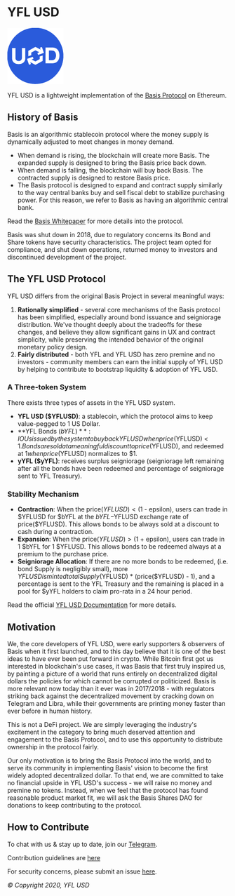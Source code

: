 # YFL USD

![Background Image](./assets/yflusdLogo.png)


YFL USD is a lightweight implementation of the [Basis Protocol](basis.io) on Ethereum. 

## History of Basis 

Basis is an algorithmic stablecoin protocol where the money supply is dynamically adjusted to meet changes in money demand.  

- When demand is rising, the blockchain will create more Basis. The expanded supply is designed to bring the Basis price back down.
- When demand is falling, the blockchain will buy back Basis. The contracted supply is designed to restore Basis price.
- The Basis protocol is designed to expand and contract supply similarly to the way central banks buy and sell fiscal debt to stabilize purchasing power. For this reason, we refer to Basis as having an algorithmic central bank.

Read the [Basis Whitepaper](http://basis.io/basis_whitepaper_en.pdf) for more details into the protocol. 

Basis was shut down in 2018, due to regulatory concerns its Bond and Share tokens have security characteristics. The project team opted for compliance, and shut down operations, returned money to investors and discontinued development of the project. 

## The YFL USD Protocol

YFL USD differs from the original Basis Project in several meaningful ways: 

1. **Rationally simplified** - several core mechanisms of the Basis protocol has been simplified, especially around bond issuance and seigniorage distribution. We've thought deeply about the tradeoffs for these changes, and believe they allow significant gains in UX and contract simplicity, while preserving the intended behavior of the original monetary policy design. 
2. **Fairly distributed** - both YFL and YFL USD has zero premine and no investors - community members can earn the initial supply of YFL USD by helping to contribute to bootstrap liquidity & adoption of YFL USD. 

### A Three-token System

There exists three types of assets in the YFL USD system. 

- **YFL USD ($YFLUSD)**: a stablecoin, which the protocol aims to keep value-pegged to 1 US Dollar. 
- **YFL Bonds ($bYFL)**: IOUs issued by the system to buy back YFL USD when price($YFLUSD) < $1. Bonds are sold at a meaningful discount to price($YFLUSD), and redeemed at $1 when price($YFLUSD) normalizes to $1. 
- **yYFL ($yYFL)**: receives surplus seigniorage (seigniorage left remaining after all the bonds have been redeemed and percentage of seigniorage sent to YFL Treasury).

### Stability Mechanism

- **Contraction**: When the price($YFLUSD) < ($1 - epsilon), users can trade in $YFLUSD for $bYFL at the $bYFL-$YFLUSD exchange rate of price($YFLUSD). This allows bonds to be always sold at a discount to cash during a contraction.
- **Expansion**: When the price($YFLUSD) > ($1 + epsilon), users can trade in 1 $bYFL for 1 $YFLUSD. This allows bonds to be redeemed always at a premium to the purchase price. 
- **Seigniorage Allocation**: If there are no more bonds to be redeemed, (i.e. bond Supply is negligibly small), more $YFLUSD is minted totalSupply($YFLUSD) * (price($YFLUSD) - 1), and a percentage is sent to the YFL Treasury and the remaining is placed in a pool for $yYFL holders to claim pro-rata in a 24 hour period. 

Read the official [YFL USD Documentation](https://learn.yflink.io) for more details.

## Motivation

We, the core developers of YFL USD, were early supporters & observers of Basis when it first launched, and to this day believe that it is one of the best ideas to have ever been put forward in crypto. While Bitcoin first got us interested in blockchain's use cases, it was Basis that first truly inspired us, by painting a picture of a world that runs entirely on decentralized digital dollars the policies for which cannot be corrupted or politicized. Basis is more relevant now today than it ever was in 2017/2018 - with regulators striking back against the decentralized movement by cracking down on Telegram and Libra, while their governments are printing money faster than ever before in human history. 

This is not a DeFi project. We are simply leveraging the industry's excitement in the category to bring much deserved attention and engagement to the Basis Protocol, and to use this opportunity to distribute ownership in the protocol fairly.

Our only motivation is to bring the Basis Protocol into the world, and to serve its community in implementing Basis' vision to become the first widely adopted decentralized dollar. To that end, we are committed to take no financial upside in YFL USD's success - we will raise no money and premine no tokens. Instead, when we feel that the protocol has found reasonable product market fit, we will ask the Basis Shares DAO for donations to keep contributing to the protocol. 

## How to Contribute

To chat with us & stay up to date, join our [Telegram](https://t.me/YFLinkGroup).

Contribution guidelines are [here](./CONTRIBUTING.md)

For security concerns, please submit an issue [here](https://github.com/yflink/yflusd-protocol/issues/new).


_© Copyright 2020, YFL USD_
